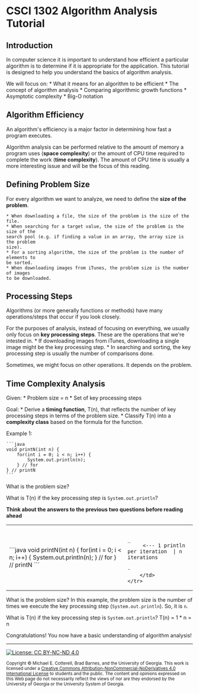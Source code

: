 # CSCI 1302 Algorithm Analysis Tutorial

## Introduction

In computer science it is important to understand how efficient a particular algorithm
is to determine if it is appropriate for the application. This tutorial is designed to
help you understand the basics of algorithm analysis.

We will focus on:
    * What it means for an algorithm to be efficient
    * The concept of algorithm analysis
    * Comparing algorithmic growth functions
    * Asymptotic complexity
    * Big-O notation

## Algorithm Efficiency

An algorithm's efficiency is a major factor in determining how fast a program executes.

Algorithm analysis can be performed relative to the amount of memory a program uses
(**space complexity**) or the amount of CPU time required to complete the work
(**time complexity**). The amount of CPU time is usually a more interesting issue and
will be the focus of this reading.

## Defining Problem Size

For every algorithm we want to analyze, we need to define the **size of the problem**.

    * When downloading a file, the size of the problem is the size of the file.
    * When searching for a target value, the size of the problem is the size of the
    search pool (e.g. if finding a value in an array, the array size is the problem
    size).
    * For a sorting algorithm, the size of the problem is the number of elements to
    be sorted.
    * When downloading images from iTunes, the problem size is the number of images
    to be downloaded.

## Processing Steps

Algorithms (or more generally functions or methods) have many operations/steps that
occur if you look closely.

For the purposes of analysis, instead of focusing on everything, we usually only focus
on **key processing steps**. These are the operations that we're intested in.
    * If downloading images from iTunes, downloading a single image might be the
    key processing step.
    * In searching and sorting, the key processing step is usually the number of
    comparisons done.

Sometimes, we might focus on other operations. It depends on the problem.

## Time Complexity Analysis

Given:
    * Problem size = n
    * Set of key processing steps

Goal:
    * Derive a **timing function**, T(n), that reflects the number of key processing
    steps in terms of the problem size.
    * Classify T(n) into a **complexity class** based on the formula for the function.


Example 1:

    ```java
    void printN(int n) {
        for(int i = 0; i < n; i++) {
            System.out.println(n);
        } // for
    } // printN
    ```
    
What is the problem size?

What is T(n) if the key processing step is `System.out.println`?

**Think about the answers to the previous two questions before reading ahead**

<table>
    <tr>
        <td>
            ```java
            void printN(int n) {
                for(int i = 0; i < n; i++) {
                    System.out.println(n);
                } // for
            } // printN
            ```
        </td>
        <td>

                                      _
         <--- 1 println per iteration  | n iterations
                                      -           
        </td>
    </tr>
</table>

What is the problem size?
In this example, the problem size is the number of times we execute the key processing
step (`System.out.println`). So, it is `n`.
    
What is T(n) if the key processing step is `System.out.println`?
T(n) = 1 * n = n
    
Congratulations! You now have a basic understanding of algorithm analysis!

<hr/>

[![License: CC BY-NC-ND 4.0](https://img.shields.io/badge/License-CC%20BY--NC--ND%204.0-lightgrey.svg)](http://creativecommons.org/licenses/by-nc-nd/4.0/)

<small>
Copyright &copy; Michael E. Cotterell, Brad Barnes, and the University of Georgia.
This work is licensed under a <a rel="license" href="http://creativecommons.org/licenses/by-nc-nd/4.0/">Creative Commons Attribution-NonCommercial-NoDerivatives 4.0 International License</a> to students and the public.
The content and opinions expressed on this Web page do not necessarily reflect the views of nor are they endorsed by the University of Georgia or the University System of Georgia.
</small>
